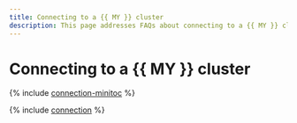 ```yaml
---
title: Connecting to a {{ MY }} cluster
description: This page addresses FAQs about connecting to a {{ MY }} cluster.
---
```


# Connecting to a {{ MY }} cluster


{% include [connection-minitoc](../../_qa/managed-mysql/minitoc/connection.md) %}

{% include [connection](../../_qa/managed-mysql/connection.md) %}
